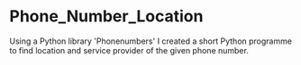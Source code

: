 # Phone_Number_Location
Using a Python library 'Phonenumbers' I created a short Python programme to find location and service provider of the given phone number.
